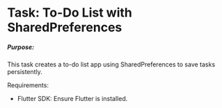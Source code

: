 <h1>Task: To-Do List with SharedPreferences</h1>

<h5>Purpose:</h5>
<p>This task creates a to-do list app using SharedPreferences to save tasks persistently.</p>

Requirements:
<ul>
  <liDependencies: shared_preferences for data storage.</li>
  <li>Flutter SDK: Ensure Flutter is installed.</li>
</ul>

